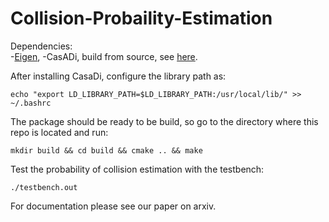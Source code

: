 # Collision-Probaility-Estimation
Dependencies:  
-[Eigen](https://eigen.tuxfamily.org/index.php?title=Main_Page),
-CasADi, build from source, see [here](https://github.com/casadi/casadi/wiki/InstallationLinux).  

After installing CasaDi, configure the library path as: 
```
echo "export LD_LIBRARY_PATH=$LD_LIBRARY_PATH:/usr/local/lib/" >> ~/.bashrc
```
The package should be ready to be build, so go to the directory where this repo is located and run:
```
mkdir build && cd build && cmake .. && make
```
Test the probability of collision estimation with the testbench: 
```
./testbench.out
```
For documentation please see our paper on arxiv.
